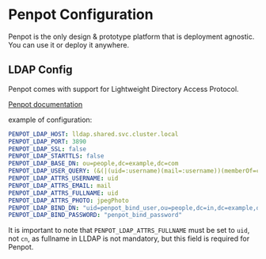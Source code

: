# Penpot Configuration

Penpot is the only design & prototype platform that is deployment agnostic. You can use it or deploy it anywhere.

## LDAP Config

Penpot comes with support for Lightweight Directory Access Protocol.

[Penpot documentation](https://help.penpot.app/technical-guide/configuration/#ldap)

example of configuration:

```yaml
PENPOT_LDAP_HOST: lldap.shared.svc.cluster.local
PENPOT_LDAP_PORT: 3890
PENPOT_LDAP_SSL: false
PENPOT_LDAP_STARTTLS: false
PENPOT_LDAP_BASE_DN: ou=people,dc=example,dc=com
PENPOT_LDAP_USER_QUERY: (&(|(uid=:username)(mail=:username))(memberOf=cn=penpot,ou=groups,dc=example,dc=com))
PENPOT_LDAP_ATTRS_USERNAME: uid
PENPOT_LDAP_ATTRS_EMAIL: mail
PENPOT_LDAP_ATTRS_FULLNAME: uid
PENPOT_LDAP_ATTRS_PHOTO: jpegPhoto
PENPOT_LDAP_BIND_DN: "uid=penpot_bind_user,ou=people,dc=in,dc=example,dc=com"
PENPOT_LDAP_BIND_PASSWORD: "penpot_bind_password"
```
It is important to note that `PENPOT_LDAP_ATTRS_FULLNAME` must be set to `uid`, not `cn`, as fullname in LLDAP is not mandatory, but this field is required for Penpot.
